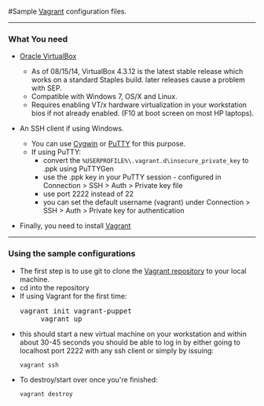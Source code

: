

#Sample [Vagrant](https://http://www.vagrantup.com//) configuration files.


----------

### What You need
* [Oracle VirtualBox](https://https://www.virtualbox.org/)
  * As of 08/15/14, VirtualBox 4.3.12 is the latest stable release which works on a standard Staples build. later releases cause a problem with SEP.
  * Compatible with Windows 7, OS/X and Linux.
  * Requires enabling VT/x hardware virtualization in your workstation bios if not already enabled. (F10 at boot screen on most HP laptops).

* An SSH client if using Windows.
  * You can use [Cygwin](http://https://www.cygwin.com/) or [PuTTY](http://www.chiark.greenend.org.uk/~sgtatham/putty/) for this purpose.
  * If using PuTTY:
      * convert the ```%USERPROFILE%\.vagrant.d\insecure_private_key``` to .ppk using PuTTYGen
      * use the .ppk key in your PuTTY session - configured in Connection > SSH > Auth > Private key file
      * use port 2222 instead of 22
      * you can set the default username (vagrant) under Connection > SSH > Auth > Private key for authentication

* Finally, you need to install [Vagrant](https://www.vagrantup.com/downloads.html)


---
### Using the sample configurations
* The first step is to use git to clone the [Vagrant repository](http://handlebar.staples.com:7990/projects/STAP/repos/vagrant/browse) to your local machine.
* cd into the repository
* If using Vagrant for the first time:
  <pre>vagrant init vagrant-puppet
       vagrant up
  </pre>
* this should start a new virtual machine on your workstation and within about 30-45 seconds you should be able to log in by either going to localhost port 2222 with any ssh client or simply by issuing:
  ```
  vagrant ssh
  ```
* To destroy/start over once you're finished:
  ```
  vagrant destroy
  ```

